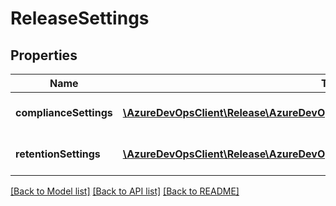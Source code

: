 # ReleaseSettings

## Properties
Name | Type | Description | Notes
------------ | ------------- | ------------- | -------------
**complianceSettings** | [**\AzureDevOpsClient\Release\AzureDevOpsClient\Release\Model\ComplianceSettings**](ComplianceSettings.md) | Release Compliance settings. | [optional] 
**retentionSettings** | [**\AzureDevOpsClient\Release\AzureDevOpsClient\Release\Model\RetentionSettings**](RetentionSettings.md) | Release retention settings. | [optional] 

[[Back to Model list]](../README.md#documentation-for-models) [[Back to API list]](../README.md#documentation-for-api-endpoints) [[Back to README]](../README.md)


